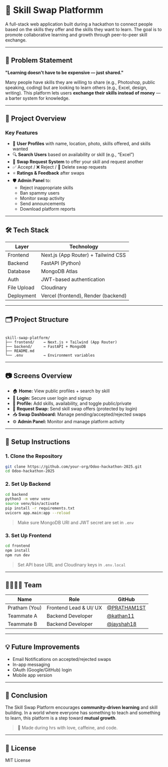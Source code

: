 # 🔁 Skill Swap Platformm

A full-stack web application built during a hackathon to connect people based on the skills they offer and the skills they want to learn. The goal is to promote collaborative learning and growth through peer-to-peer skill exchange.

---

## 🧠 Problem Statement

**"Learning doesn't have to be expensive — just shared."**

Many people have skills they are willing to share (e.g., Photoshop, public speaking, coding) but are looking to learn others (e.g., Excel, design, writing). This platform lets users **exchange their skills instead of money** — a barter system for knowledge.

---

## 🚀 Project Overview

### Key Features
- 🧑 **User Profiles** with name, location, photo, skills offered, and skills wanted
- 🔍 **Search Users** based on availability or skill (e.g., “Excel”)
- 🔄 **Swap Request System** to offer your skill and request another
- ✅ Accept / ❌ Reject / 🔁 Delete swap requests
- ⭐ **Ratings & Feedback** after swaps
- 🛡️ **Admin Panel** to:
  - Reject inappropriate skills
  - Ban spammy users
  - Monitor swap activity
  - Send announcements
  - Download platform reports

---

## 🛠️ Tech Stack

| Layer       | Technology                  |
|------------|-----------------------------|
| Frontend   | Next.js (App Router) + Tailwind CSS |
| Backend    | FastAPI (Python)             |
| Database   | MongoDB Atlas                |
| Auth       | JWT-based authentication     |
| File Upload| Cloudinary                   |
| Deployment | Vercel (frontend), Render (backend) |

---

## 🗂️ Project Structure

```

skill-swap-platform/
├── frontend/    → Next.js + Tailwind (App Router)
├── backend/     → FastAPI + MongoDB
├── README.md
└── .env         → Environment variables

````

---

## 📷 Screens Overview

- 🏠 **Home:** View public profiles + search by skill
- 🔐 **Login:** Secure user login and signup
- 👤 **Profile:** Add skills, availability, and toggle public/private
- 🔄 **Request Swap:** Send skill swap offers (protected by login)
- 📥 **Swap Dashboard:** Manage pending/accepted/rejected swaps
- ⚙️ **Admin Panel:** Monitor and manage platform activity

---

## 📌 Setup Instructions

### 1. Clone the Repository
```bash
git clone https://github.com/your-org/Odoo-hackathon-2025.git
cd Odoo-hackathon-2025
````

### 2. Set Up Backend

```bash
cd backend
python3 -m venv venv
source venv/bin/activate
pip install -r requirements.txt
uvicorn app.main:app --reload
```

> Make sure MongoDB URI and JWT secret are set in `.env`

### 3. Set Up Frontend

```bash
cd frontend
npm install
npm run dev
```

> Set API base URL and Cloudinary keys in `.env.local`

---

## 👨‍👩‍👧‍👦 Team

| Name          | Role              | GitHub                                       |
| ------------- | ----------------- | -------------------------------------------- |
| Pratham (You) | Frontend Lead  & UI/ UX    | [@PRATHAM1ST](https://github.com/PRATHAM1ST) |
| Teammate A    | Backend Developer | [@kathan11](https://github.com/kathan11)     |
| Teammate B    |Backend Developer     | [@jayshah18](https://github.com/jayshah18)     |

---

## 💡 Future Improvements

* Email Notifications on accepted/rejected swaps
* In-app messaging
* OAuth (Google/GitHub) login
* Mobile app version

---

## 🏁 Conclusion

The Skill Swap Platform encourages **community-driven learning** and skill building. In a world where everyone has something to teach and something to learn, this platform is a step toward **mutual growth**.

> 🚨 Made during hrs with love, caffeine, and code.

---

## 📃 License

MIT License

